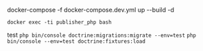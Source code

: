 docker-compose -f docker-compose.dev.yml up --build -d

`docker exec -ti publisher_php bash`

test
`php bin/console doctrine:migrations:migrate --env=test`
`php bin/console --env=test doctrine:fixtures:load`